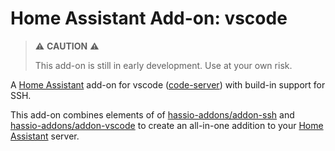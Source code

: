 # Home Assistant Add-on: vscode

> ⚠️ **CAUTION** ⚠️
>
> This add-on is still in early development. Use at your own risk.

<!-- [![Open this add-on in your Home Assistant instance.][addon-badge]][addon] -->

A [Home Assistant] add-on for vscode ([code-server]) with build-in support for SSH.

This add-on combines elements of of [hassio-addons/addon-ssh] and [hassio-addons/addon-vscode] to create an all-in-one addition to your [Home Assistant] server.

<!-- add full url -->

<!-- [addon]: https://my.home-assistant.io/redirect/supervisor_addon/ -->

<!-- [addon-badge]: https://my.home-assistant.io/badges/supervisor_addon.svg -->

[code-server]: https://github.com/coder/code-server
[hassio-addons/addon-ssh]: https://github.com/hassio-addons/addon-ssh
[hassio-addons/addon-vscode]: https://github.com/hassio-addons/addon-vscode
[home assistant]: https://www.home-assistant.io/
